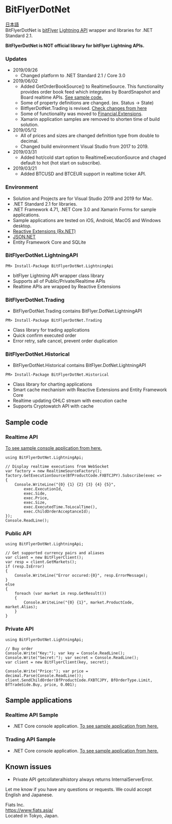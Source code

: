 # BitFlyerDotNet
[日本語](README.ja-JP.md)  
BitFlyerDotNet is [bitFlyer](https://bitflyer.com/en-jp/) [Lightning API](https://lightning.bitflyer.com/docs?lang=en) wrapper and libraries for .NET Standard 2.1.

**BitFlyerDotNet is NOT official library for bitFlyer Lightning APIs.**

### Updates
- 2019/09/26
  - Changed platform to .NET Standard 2.1 / Core 3.0 
- 2019/06/02
  - Added GetOrderBookSource() to RealtimeSource. This functionality provides order book feed which integrates by BoardSnapshot and Board realtime APIs. [See sample code.](Samples/RealtimeApiSample/Program.cs)
  - Some of property definitions are changed. (ex. Status -> State)
  - BitflyerDotNet.Trading is revised. [Check changes from here](Samples/TradingApiSample/Program.cs)
  - Some of functionality was moved to [Financial.Extensions](https://github.com/fiatsasia/Financial.Extensions).
  - Xamarin application samples are removed to shorten time of build solution.
- 2019/05/12
  - All of prices and sizes are changed definition type from double to decimal.
  - Changed build environment Visual Studio from 2017 to 2019.
- 2019/03/31
  - Added hot/cold start option to RealtimeExecutionSource and chaged default to hot (hot start on subscribe).
- 2019/03/21
  - Added BTCUSD and BTCEUR support in realtime ticker API. 

### Environment 
- Solution and Projects are for Visual Studio 2019 and 2019 for Mac.
- .NET Standard 2.1 for libraries.
- .NET Framework 4.71, .NET Core 3.0 and Xamarin Forms for sample applications.
- Sample applications are tested on iOS, Android, MacOS and Windows desktop. 
- [Reactive Extensions (Rx.NET)](http://reactivex.io/)
- [JSON.NET](https://www.newtonsoft.com/json)
- Entity Framework Core and SQLite

### BitFlyerDotNet.LightningAPI
```
PM> Install-Package BitFlyerDotNet.LightningApi
```
- bitFlyer Lightning API wrapper class library
- Supports all of Public/Private/Realtime APIs
- Realtime APIs are wrapped by Reactive Extensions
### BitFlyerDotNet.Trading
- BitFlyerDotNet.Trading contains BitFlyer.DotNet.LightningAPI
```
PM> Install-Package BitFlyerDotNet.Trading
```
- Class library for trading applications
- Quick confirm executed order
- Error retry, safe cancel, prevent order duplication 
### BitFlyerDotNet.Historical
- BitFlyerDotNet.Historical contains BitFlyer.DotNet.LightningAPI
```
PM> Install-Package BitFlyerDotNet.Historical
```
- Class library for charting applications
- Smart cache mechanism with Reactive Extensions and Entity Framework Core
- Realtime updating OHLC stream with execution cache
- Supports Cryptowatch API with cache

## Sample code

### Realtime API
[To see sample console application from here.](Samples/RealTimeApiSample/Program.cs)
```
using BitFlyerDotNet.LightningApi;

// Display realtime executions from WebSocket
var factory = new RealtimeSourceFactory();
factory.GetExecutionSource(BfProductCode.FXBTCJPY).Subscribe(exec =>
{
    Console.WriteLine("{0} {1} {2} {3} {4} {5}",
        exec.ExecutionId,
        exec.Side,
        exec.Price,
        exec.Size,
        exec.ExecutedTime.ToLocalTime(),
        exec.ChildOrderAcceptanceId);
});
Console.ReadLine();
```
### Public API
```
using BitFlyerDotNet.LightningApi;

// Get supported currency pairs and aliases
var client = new BitFlyerClient();
var resp = client.GetMarkets();
if (resp.IsError)
{
    Console.WriteLine("Error occured:{0}", resp.ErrorMessage);
}
else
{
    foreach (var market in resp.GetResult())
    {
        Console.WriteLine("{0} {1}", market.ProductCode, market.Alias);
    }
}
```
### Private API  
```
using BitFlyerDotNet.LightningApi;

// Buy order
Console.Write("Key:"); var key = Console.ReadLine();
Console.Write("Secret:"); var secret = Console.ReadLine();
var client = new BitFlyerClient(key, secret);

Console.Write("Price:"); var price = decimal.Parse(Console.ReadLine());
client.SendChildOrder(BfProductCode.FXBTCJPY, BfOrderType.Limit, BfTradeSide.Buy, price, 0.001);
```
## Sample applications

### Realtime API Sample
- .NET Core console application.
[To see sample application from here.](Samples/RealtimeApiSample/Program.cs)

### Trading API Sample
- .NET Core console application.
[To see sample application from here.](Samples/TradingApiSample/Program.cs)

## Known issues

- Private API getcollateralhistory always returns InternalServerError.

Let me know if you have any questions or requests. We could accept English and Japanese.

Fiats Inc.  
<https://www.fiats.asia/>  
Located in Tokyo, Japan.
